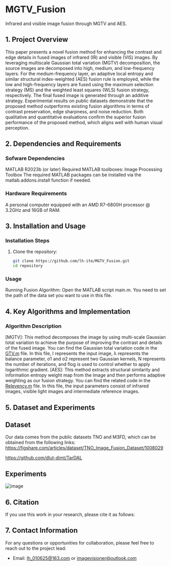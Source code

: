 # MGTV_Fusion
Infrared and visible image fusion through MGTV and AES.

## 1. Project Overview
This paper presents a novel fusion method for enhancing the contrast and edge details in fused images of infrared (IR) and visible (VIS) images. By leveraging multiscale Gaussian total variation (MGTV) decomposition, the source images are decomposed into high, medium, and low-frequency layers. For the medium-frequency layer, an adaptive local entropy and similar structural index-weighted (AES) fusion rule is employed, while the low and high-frequency layers are fused using the maximum selection strategy (MS) and the weighted least squares (WLS) fusion strategy, respectively. The final fused image is generated through an additive strategy. Experimental results on public datasets demonstrate that the proposed method outperforms existing fusion algorithms in terms of contrast preservation, edge sharpness, and noise reduction. Both qualitative and quantitative evaluations confirm the superior fusion performance of the proposed method, which aligns well with human visual perception.

## 2. Dependencies and Requirements
### Sofware Dependencies
MATLAB R2023b (or later)
Required MATLAB toolboxes:
Image Processing Toolbox
The required MATLAB packages can be installed via the matlab.addons.install function if needed.

### Hardware Requirements
A personal computer equipped with an AMD R7-6800H processor @ 3.2GHz and 16GB of RAM.

## 3. Installation and Usage
### Installation Steps

1. Clone the repository:
   ```bash
   git clone https://github.com/lh-ite/MGTV_Fusion.git
   cd repository
### Usage
Running Fusion Algorithm: Open the MATLAB script main.m.
You need to set the path of the data set you want to use in this file.

## 4. Key Algorithms and Implementation
### Algorithm Description
[MGTV]: This method decomposes the image by using multi-scale Gaussian total variation to achieve the purpose of improving the contrast and details of the fused image.
You can find the Gaussian total variation code in the [GTV.m](./GTV.m) file.
In this file, I represents the input image, λ represents the balance parameter, σ1 and σ2 represent two Gaussian kernels, N represents the number of iterations, and flog is used to control whether to apply logarithmic gradient.
[AES]: This method extracts structural similarity and information entropy weight map from the image and then performs adaptive weighting as our fusion strategy.
You can find the related code in the [Relevency.m](./Relevency.m) file.
In this file, the input parameters consist of infrared images, visible light images and intermediate reference images.

## 5. Dataset and Experiments
## Dataset
Our data comes from the public datasets TNO and M3FD, which can be obtained from the following links:
https://figshare.com/articles/dataset/TNO_Image_Fusion_Dataset/1008029  

https://github.com/dlut-dimt/TarDAL
## Experiments
![image](https://github.com/user-attachments/assets/34f305b1-4224-432e-be94-f7f5021755a7)


## 6. Citation
If you use this work in your research, please cite it as follows:


## 7. Contact Information
For any questions or opportunities for collaboration, please feel free to reach out to the project lead:

- Email:  lh_010625@163.com or imagevisioner@outlook.com
